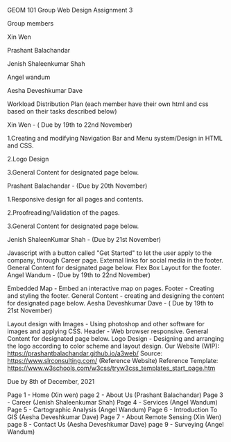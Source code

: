 GEOM 101 Group Web Design Assignment 3

Group members

Xin Wen

Prashant Balachandar

Jenish Shaleenkumar Shah

Angel wandum

Aesha Deveshkumar Dave

Workload Distribution Plan (each member have their own html and css based on their tasks described below)

Xin Wen - ( Due by 19th to 22nd November)

1.Creating and modifying Navigation Bar and Menu system/Design in HTML and CSS.

2.Logo Design

3.General Content for designated page below.

Prashant Balachandar - (Due by 20th November)

1.Responsive design for all pages and contents.

2.Proofreading/Validation of the pages.

3.General Content for designated page below.

Jenish ShaleenKumar Shah - (Due by 21st November)

Javascript with a button called "Get Started" to let the user apply to the company, through Career page.
External links for social media in the footer.
General Content for designated page below.
Flex Box Layout for the footer.
Angel Wandum - (Due by 19th to 22nd November)

Embedded Map - Embed an interactive map on pages.
Footer - Creating and styling the footer.
General Content - creating and designing the content for designated page below.
Aesha Deveshkumar Dave - ( Due by 19th to 21st November)

Layout design with Images - Using photoshop and other software for images and applying CSS.
Header - Web browser responsive.
General Content for designated page below.
Logo Design - Designing and arranging the logo according to color scheme and layout design.
Our Website (WIP): https://prashantbalachandar.github.io/a3web/ Source: https://www.slrconsulting.com/ (Reference Website) Reference Template: https://www.w3schools.com/w3css/tryw3css_templates_start_page.htm

Due by 8th of December, 2021

Page 1 - Home (Xin wen)
page 2 - About Us (Prashant Balachandar)
Page 3 - Career (Jenish Shaleenkumar Shah)
Page 4 - Services (Angel Wandum)
Page 5 - Cartographic Analysis (Angel Wandum)
Page 6 - Introduction To GIS (Aesha Deveshkumar Dave)
Page 7 - About Remote Sensing (Xin Wen)
page 8 - Contact Us (Aesha Deveshkumar Dave)
page 9 - Surveying (Angel Wandum)
